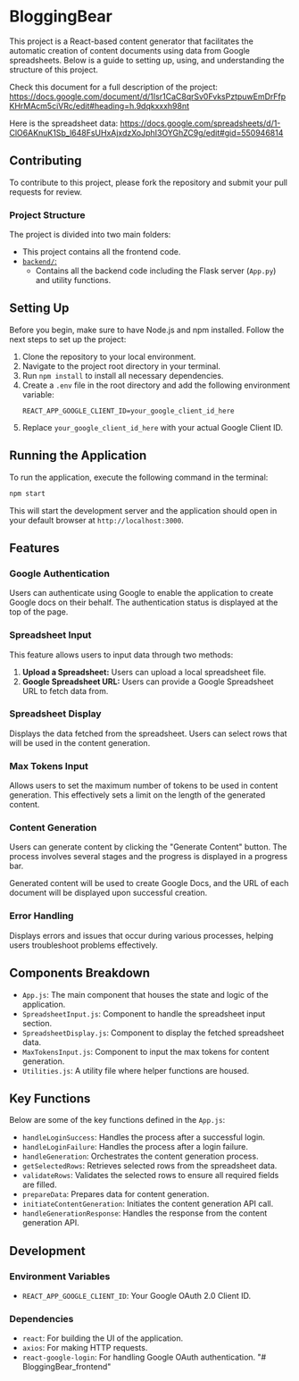 # BloggingBear

This project is a React-based content generator that facilitates the automatic creation of content documents using data from Google spreadsheets. Below is a guide to setting up, using, and understanding the structure of this project.

Check this document for a full description of the project: https://docs.google.com/document/d/1Isr1CaC8qrSv0FvksPztpuwEmDrFfpKHrMAcm5ciVRc/edit#heading=h.9dqkxxxh98nt

Here is the spreadsheet data: https://docs.google.com/spreadsheets/d/1-ClO6AKnuK1Sb_l648FsUHxAjxdzXoJphI3OYGhZC9g/edit#gid=550946814

## Contributing

To contribute to this project, please fork the repository and submit your pull requests for review.

### Project Structure

The project is divided into two main folders:

- This project contains all the frontend code.
- [`backend/`: ](https://github.com/KalebNiven/BloggingBear_backend)
    - Contains all the backend code including the Flask server (`App.py`) and utility functions.

## Setting Up

Before you begin, make sure to have Node.js and npm installed. Follow the next steps to set up the project:

1. Clone the repository to your local environment.
2. Navigate to the project root directory in your terminal.
3. Run `npm install` to install all necessary dependencies.
4. Create a `.env` file in the root directory and add the following environment variable:
    ```
    REACT_APP_GOOGLE_CLIENT_ID=your_google_client_id_here
    ```
5. Replace `your_google_client_id_here` with your actual Google Client ID.

## Running the Application

To run the application, execute the following command in the terminal:

```bash
npm start
```

This will start the development server and the application should open in your default browser at `http://localhost:3000`.

## Features

### Google Authentication

Users can authenticate using Google to enable the application to create Google docs on their behalf. The authentication status is displayed at the top of the page.

### Spreadsheet Input

This feature allows users to input data through two methods:

1. **Upload a Spreadsheet:** Users can upload a local spreadsheet file.
2. **Google Spreadsheet URL:** Users can provide a Google Spreadsheet URL to fetch data from.

### Spreadsheet Display

Displays the data fetched from the spreadsheet. Users can select rows that will be used in the content generation.

### Max Tokens Input

Allows users to set the maximum number of tokens to be used in content generation. This effectively sets a limit on the length of the generated content.

### Content Generation

Users can generate content by clicking the "Generate Content" button. The process involves several stages and the progress is displayed in a progress bar.

Generated content will be used to create Google Docs, and the URL of each document will be displayed upon successful creation.

### Error Handling

Displays errors and issues that occur during various processes, helping users troubleshoot problems effectively.

## Components Breakdown

- `App.js`: The main component that houses the state and logic of the application.
- `SpreadsheetInput.js`: Component to handle the spreadsheet input section.
- `SpreadsheetDisplay.js`: Component to display the fetched spreadsheet data.
- `MaxTokensInput.js`: Component to input the max tokens for content generation.
- `Utilities.js`: A utility file where helper functions are housed.

## Key Functions

Below are some of the key functions defined in the `App.js`:

- `handleLoginSuccess`: Handles the process after a successful login.
- `handleLoginFailure`: Handles the process after a login failure.
- `handleGeneration`: Orchestrates the content generation process.
- `getSelectedRows`: Retrieves selected rows from the spreadsheet data.
- `validateRows`: Validates the selected rows to ensure all required fields are filled.
- `prepareData`: Prepares data for content generation.
- `initiateContentGeneration`: Initiates the content generation API call.
- `handleGenerationResponse`: Handles the response from the content generation API.

## Development

### Environment Variables

- `REACT_APP_GOOGLE_CLIENT_ID`: Your Google OAuth 2.0 Client ID.

### Dependencies

- `react`: For building the UI of the application.
- `axios`: For making HTTP requests.
- `react-google-login`: For handling Google OAuth authentication.
"# BloggingBear_frontend" 
